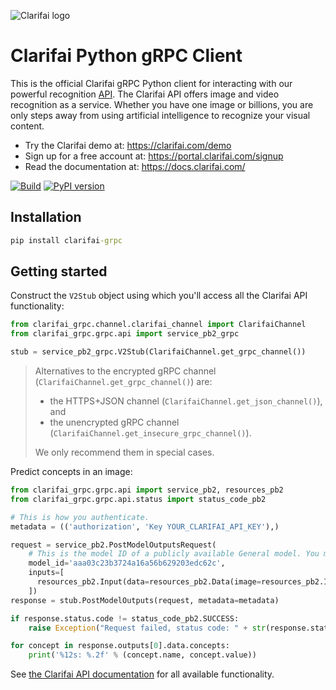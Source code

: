![Clarifai logo](docs/logo.png)

# Clarifai Python gRPC Client

This is the official Clarifai gRPC Python client for interacting with our powerful recognition
[API](https://docs.clarifai.com).
The Clarifai API offers image and video recognition as a service. Whether you have one image or
billions, you are only steps away from using artificial intelligence to recognize your visual
content.

* Try the Clarifai demo at: https://clarifai.com/demo
* Sign up for a free account at: https://portal.clarifai.com/signup
* Read the documentation at: https://docs.clarifai.com/


[![Build](https://github.com/Clarifai/clarifai-python-grpc/workflows/Run%20tests/badge.svg)](https://github.com/Clarifai/clarifai-python-grpc/actions)
[![PyPI version](https://pypip.in/v/clarifai-grpc/badge.png)](https://pypi.python.org/pypi/clarifai-grpc)

## Installation

```cmd
pip install clarifai-grpc
```

## Getting started

Construct the `V2Stub` object using which you'll access all the Clarifai API functionality:

```python
from clarifai_grpc.channel.clarifai_channel import ClarifaiChannel
from clarifai_grpc.grpc.api import service_pb2_grpc

stub = service_pb2_grpc.V2Stub(ClarifaiChannel.get_grpc_channel())
```

> Alternatives to the encrypted gRPC channel (`ClarifaiChannel.get_grpc_channel()`) are:
> - the HTTPS+JSON channel (`ClarifaiChannel.get_json_channel()`), and
> - the unencrypted gRPC channel (`ClarifaiChannel.get_insecure_grpc_channel()`).
>
> We only recommend them in special cases.

Predict concepts in an image:

```python
from clarifai_grpc.grpc.api import service_pb2, resources_pb2
from clarifai_grpc.grpc.api.status import status_code_pb2

# This is how you authenticate.
metadata = (('authorization', 'Key YOUR_CLARIFAI_API_KEY'),)

request = service_pb2.PostModelOutputsRequest(
    # This is the model ID of a publicly available General model. You may use any other public or custom model ID.
    model_id='aaa03c23b3724a16a56b629203edc62c',
    inputs=[
      resources_pb2.Input(data=resources_pb2.Data(image=resources_pb2.Image(url='YOUR_IMAGE_URL')))
    ])
response = stub.PostModelOutputs(request, metadata=metadata)

if response.status.code != status_code_pb2.SUCCESS:
    raise Exception("Request failed, status code: " + str(response.status.code))

for concept in response.outputs[0].data.concepts:
    print('%12s: %.2f' % (concept.name, concept.value))
```

See [the Clarifai API documentation](https://docs.clarifai.com/) for all available functionality.
